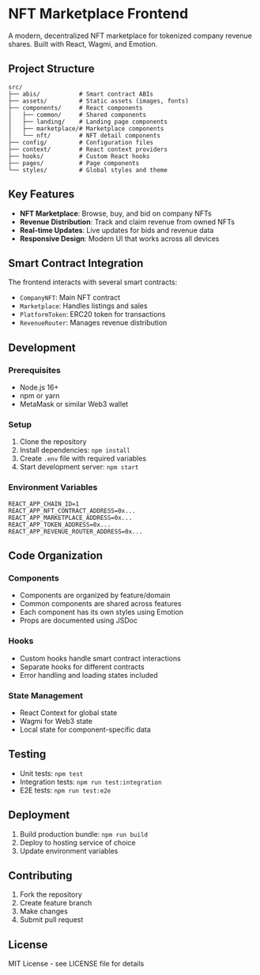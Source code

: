 # NFT Marketplace Frontend

A modern, decentralized NFT marketplace for tokenized company revenue shares. Built with React, Wagmi, and Emotion.

## Project Structure

```
src/
├── abis/           # Smart contract ABIs
├── assets/         # Static assets (images, fonts)
├── components/     # React components
│   ├── common/     # Shared components
│   ├── landing/    # Landing page components
│   ├── marketplace/# Marketplace components
│   └── nft/        # NFT detail components
├── config/         # Configuration files
├── context/        # React context providers
├── hooks/          # Custom React hooks
├── pages/          # Page components
└── styles/         # Global styles and theme

```

## Key Features

- **NFT Marketplace**: Browse, buy, and bid on company NFTs
- **Revenue Distribution**: Track and claim revenue from owned NFTs
- **Real-time Updates**: Live updates for bids and revenue data
- **Responsive Design**: Modern UI that works across all devices

## Smart Contract Integration

The frontend interacts with several smart contracts:
- `CompanyNFT`: Main NFT contract
- `Marketplace`: Handles listings and sales
- `PlatformToken`: ERC20 token for transactions
- `RevenueRouter`: Manages revenue distribution

## Development

### Prerequisites
- Node.js 16+
- npm or yarn
- MetaMask or similar Web3 wallet

### Setup
1. Clone the repository
2. Install dependencies: `npm install`
3. Create `.env` file with required variables
4. Start development server: `npm start`

### Environment Variables
```
REACT_APP_CHAIN_ID=1
REACT_APP_NFT_CONTRACT_ADDRESS=0x...
REACT_APP_MARKETPLACE_ADDRESS=0x...
REACT_APP_TOKEN_ADDRESS=0x...
REACT_APP_REVENUE_ROUTER_ADDRESS=0x...
```

## Code Organization

### Components
- Components are organized by feature/domain
- Common components are shared across features
- Each component has its own styles using Emotion
- Props are documented using JSDoc

### Hooks
- Custom hooks handle smart contract interactions
- Separate hooks for different contracts
- Error handling and loading states included

### State Management
- React Context for global state
- Wagmi for Web3 state
- Local state for component-specific data

## Testing

- Unit tests: `npm test`
- Integration tests: `npm run test:integration`
- E2E tests: `npm run test:e2e`

## Deployment

1. Build production bundle: `npm run build`
2. Deploy to hosting service of choice
3. Update environment variables

## Contributing

1. Fork the repository
2. Create feature branch
3. Make changes
4. Submit pull request

## License

MIT License - see LICENSE file for details
